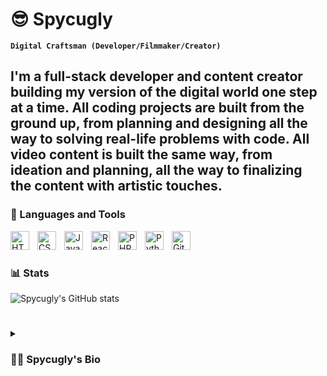 # 😎 Spycugly

**`Digital Craftsman (Developer/Filmmaker/Creator)`**

I'm a full-stack developer and content creator building my version of the digital world one step at a time. All coding projects are built from the ground up, from planning and designing all the way to solving real-life problems with code. All video content is built the same way, from ideation and planning, all the way to finalizing the content with artistic touches. 
---

### 🧰 Languages and Tools

<img align="left" alt="HTML" width="30px" style="padding-right:10px;" src="https://cdn.jsdelivr.net/gh/devicons/devicon/icons/html5/html5-plain.svg" />
<img align="left" alt="CSS" width="30px" style="padding-right:10px;" src="https://cdn.jsdelivr.net/gh/devicons/devicon/icons/css3/css3-plain.svg" />
<img align="left" alt="JavaScript" width="30px" style="padding-right:10px;" src="https://cdn.jsdelivr.net/gh/devicons/devicon/icons/javascript/javascript-plain.svg" />
<img align="left" alt="React" width="30px" style="padding-right:10px;" src="https://cdn.jsdelivr.net/gh/devicons/devicon/icons/react/react-original.svg" />
<img align="left" alt="PHP" width="30px" style="padding-right:10px;" src="https://cdn-icons-png.flaticon.com/512/919/919830.png" />
<img align="left" alt="Python" width="30px" style="padding-right:10px;" src="https://cdn.jsdelivr.net/gh/devicons/devicon/icons/python/python-plain.svg" />
<img align="left" alt="GitHub" width="30px" style="padding-right:10px;" src="https://cdn.jsdelivr.net/gh/devicons/devicon/icons/github/github-original.svg" />
<br />

#


### 📊 Stats

![Spycugly's GitHub stats](https://github-readme-stats.vercel.app/api?username=spycugly&show_icons=true&theme=gruvbox)

<!-- ![GitHub Streak](https://streak-stats.demolab.com?user=Spycugly&theme=gruvbox&border_radius=4.5) -->

#

<details>
 <summary><h3>👨‍💻 Spycugly's Bio</h3></summary>
   Graphic Designer and Developer with experience with multiple media and software, Internationally opened to every challenge from both the concrete world and the virtual one. Interested in entertainment, technology, new media, art and AI.

[website]: 
[youtube]:
